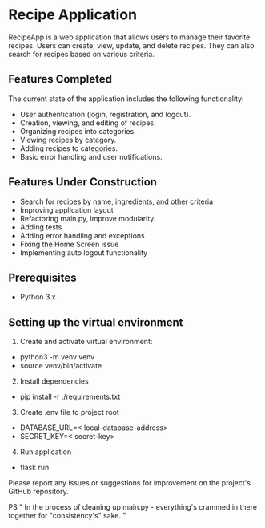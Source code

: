 # Recipe Application


RecipeApp is a web application that allows users to manage their favorite recipes. Users can create, view, update, and delete recipes. They can also search for recipes based on various criteria.

## Features Completed
The current state of the application includes the following functionality:

- User authentication (login, registration, and logout).
- Creation, viewing, and editing of recipes.
- Organizing recipes into categories.
- Viewing recipes by category.
- Adding recipes to categories.
- Basic error handling and user notifications.

## Features Under Construction


- Search for recipes by name, ingredients, and other criteria
- Improving application layout
- Refactoring main.py, improve modularity.
- Adding tests
- Adding error handling and exceptions
- Fixing the Home Screen issue
- Implementing auto logout functionality


## Prerequisites

- Python 3.x


## Setting up the virtual environment

1. Create and activate virtual environment:

- python3 -m venv venv
- source venv/bin/activate


2. Install dependencies

- pip install -r ./requirements.txt


3. Create .env file to project root

- DATABASE_URL=< local-database-address>
- SECRET_KEY=< secret-key>


4. Run application

- flask run



Please report any issues or suggestions for improvement on the project's GitHub repository.




PS
" In the process of cleaning up main.py - everything's crammed in there together for "consistency's" sake. "
